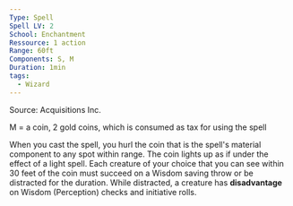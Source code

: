 ```yaml
---
Type: Spell
Spell LV: 2
School: Enchantment
Ressource: 1 action
Range: 60ft
Components: S, M
Duration: 1min
tags:
  - Wizard
---
```

Source: Acquisitions Inc.

M = a coin, 2 gold coins, which is consumed as tax for using the spell

When you cast the spell, you hurl the coin that is the spell's material component to any spot within range. The coin lights up as if under the effect of a light spell. Each creature of your choice that you can see within 30 feet of the coin must succeed on a Wisdom saving throw or be distracted for the duration. While distracted, a creature has **disadvantage** on Wisdom (Perception) checks and initiative rolls.